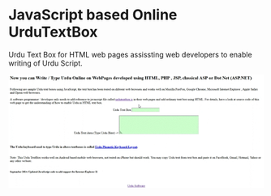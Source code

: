 # JavaScript based Online UrduTextBox
Urdu Text Box for HTML web pages assissting web developers to enable writing of Urdu Script.


![Urdu Text Box for writing Urdu scripts in Web Page](JavaScript-based-UrduTextBox-for-WebDevelopers.gif "Online Urdu Text Box for Urdu Typing by Naseem")